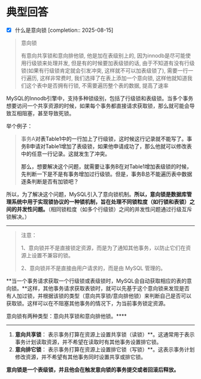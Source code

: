 # 典型回答

- [x] 什么是意向锁  [completion:: 2025-08-15]

> 意向锁
> 
> 有意向共享锁和意向排他锁, 他是加在表级别上的, 因为innodb是尽可能使用行级锁来处理并发, 但是有的时候要加表级锁的话, 由于不知道有没有行级锁(如果有行级锁肯定就会引发冲突, 这样就不可以加表级锁了), 需要一行一行遍历, 这样非常费时, 我们选择了在表上添加一个意向锁, 这样他就知道我们这个表中是否拥有行锁, 不需要遍历整个表的数据, 提高了速率

MySQL的Innodb引擎中，支持多种锁级别，包括了行级锁和表级锁。当多个事务想要访问一个共享资源的时候，如果每个事务都直接请求获取锁，那么就可能会导致互相阻塞，甚至导致死锁。



举个例子：



> 事务A<font style="color:rgb(18, 18, 18);">对表Table1中的一行加上了行级锁，这时候这行记录就不能写了。事务B申请对Table1增加了表级锁，如果他申请成功了，那么他就可以修改表中的任意一行记录。这就发生了冲突。</font>
>
> <font style="color:rgb(18, 18, 18);"></font>
>
> <font style="color:rgb(18, 18, 18);">那么，想要解决这个问题，就需要让事务B在对Table1增加表级锁的时候，先判断一下是不是有事务增加过行级锁。但是，事务B总不能遍历表中数据逐条判断是否有加锁吧？</font>
>

<font style="color:rgb(18, 18, 18);"></font>

<font style="color:rgb(18, 18, 18);">所以，为了解决这个问题，</font>MySQL引入了意向锁机制。**所以，意向锁是数据库管理系统中用于实现锁协议的一种锁机制，旨在处理不同锁粒度（如行锁和表锁）之间的并发性问题。**（相同锁粒度（如多个行级锁）之间的并发性问题通过行级互斥锁解决。）

****

> 注意：
>
> 1、意向锁并不是直接锁定资源，而是为了通知其他事务，以防止它们在资源上设置不兼容的锁。
>
> 2、意向锁并不是直接由用户请求的，而是由 MySQL 管理的。
>



**当一个事务请求获取一个行级锁或表级锁时，MySQL会自动获取相应的表的意向锁。**这样，其他事务请求获取表锁时，就可以先基于这个意向锁来发现是否有人加过锁，并根据该锁的类型（意向共享锁/意向排他锁）来判断自己是否可以获取锁。这样可以在不阻塞其他事务的情况下，为当前事务锁定资源。



意向锁有两种类型：意向共享锁和意向排他锁。****

****

1. **意向共享锁**： 表示事务打算在资源上设置共享锁（读锁）**。这通常用于表示事务计划读取资源，并不希望在读取时有其他事务设置排它锁。
2. **意向排它锁**： 表示事务打算在资源上设置排它锁（写锁）**。这表示事务计划修改资源，并不希望有其他事务同时设置共享或排它锁。



**意向锁是一个表级锁，并且他会在触发意向锁的事务提交或者回滚后释放。**

